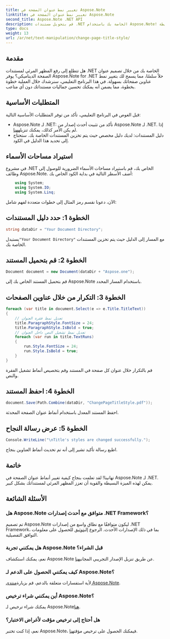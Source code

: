 ```yaml
---
title: تغيير نمط عنوان الصفحة في Aspose.Note
linktitle: تغيير نمط عنوان الصفحة في Aspose.Note
second_title: Aspose.Note .NET API
description: قم بتحويل مستندات .NET الخاصة بك باستخدام Aspose.Note! تعلم كيفية تغيير أنماط عنوان الصفحة دون عناء. ارفع مستوى الجمال في بضع خطوات بسيطة.
type: docs
weight: 13
url: /ar/net/text-manipulation/change-page-title-style/
---
```

## مقدمة
هل تتطلع إلى رفع المظهر المرئي لمستندات .NET الخاصة بك من خلال تصميم عنوان الصفحة الديناميكي؟ يوفر Aspose.Note for .NET حلاً سلسًا، مما يسمح لك بتغيير نمط عناوين صفحاتك بسهولة. في هذا البرنامج التعليمي، سنرشدك خلال العملية خطوة بخطوة، مما يضمن أنه يمكنك تحسين جماليات مستنداتك دون أي متاعب.
## المتطلبات الأساسية
قبل الغوص في البرنامج التعليمي، تأكد من توفر المتطلبات الأساسية التالية:
-  Aspose.Note لـ .NET: تأكد من تثبيت أحدث إصدار من Aspose.Note لـ .NET. إذا لم يكن الأمر كذلك، يمكنك تنزيله[هنا](https://releases.aspose.com/note/net/).
- دليل المستندات: لديك دليل مخصص حيث يتم تخزين المستندات الخاصة بك. ستحتاج إلى تحديد هذا الدليل في الكود.
## استيراد مساحات الأسماء
في مشروع .NET الخاص بك، قم باستيراد مساحات الأسماء الضرورية للوصول إلى وظائف Aspose.Note. أضف الأسطر التالية في بداية الكود الخاص بك:
```csharp
    using System;
    using System.IO;
    using System.Linq;
```
الآن، دعونا نقسم رمز المثال إلى خطوات متعددة لفهم شامل:
## الخطوة 1: حدد دليل المستندات
```csharp
string dataDir = "Your Document Directory";
```
 يستبدل`"Your Document Directory"` مع المسار إلى الدليل حيث يتم تخزين المستندات الخاصة بك.
## الخطوة 2: قم بتحميل المستند
```csharp
Document document = new Document(dataDir + "Aspose.one");
```
قم بتحميل المستند الخاص بك إلى Aspose.Note باستخدام المسار المحدد.
## الخطوة 3: التكرار من خلال عناوين الصفحات
```csharp
foreach (var title in document.Select(e => e.Title.TitleText))
{
    // تعديل نمط فقرة العنوان
    title.ParagraphStyle.FontSize = 24;
    title.ParagraphStyle.IsBold = true;
    // تعديل نمط تشغيل النص داخل العنوان
    foreach (var run in title.TextRuns)
    {
        run.Style.FontSize = 24;
        run.Style.IsBold = true;
    }
}
```
قم بالتكرار خلال عنوان كل صفحة في المستند وقم بتخصيص أنماط تشغيل الفقرة والنص.
## الخطوة 4: احفظ المستند
```csharp
document.Save(Path.Combine(dataDir, "ChangePageTitleStyle.pdf"));
```
احفظ المستند المعدل باستخدام أنماط عنوان الصفحة المحدثة.
## الخطوة 5: عرض رسالة النجاح
```csharp
Console.WriteLine("\nTitle's styles are changed successfully.");
```
اطبع رسالة تأكيد تشير إلى أنه تم تحديث أنماط العناوين بنجاح.
## خاتمة
تهانينا! لقد تعلمت بنجاح كيفية تغيير أنماط عنوان الصفحة في Aspose.Note لـ .NET. يمكن لهذه الميزة البسيطة والقوية أن تعزز المظهر المرئي لمستنداتك بشكل كبير.
## الأسئلة الشائعة
### هل Aspose.Note متوافق مع أحدث إصدارات .NET Framework؟
تم تصميم Aspose.Note ليكون متوافقًا مع نطاق واسع من إصدارات .NET Framework، بما في ذلك الإصدارات الأحدث. الرجوع إلى[توثيق](https://reference.aspose.com/note/net/) للحصول على معلومات التوافق التفصيلية.
### هل يمكنني تجربة Aspose.Note قبل الشراء؟
 نعم، يمكنك استكشاف Aspose.Note عن طريق تنزيل الإصدار التجريبي المجاني[هنا](https://releases.aspose.com/).
### كيف يمكنني الحصول على الدعم لـ Aspose.Note؟
 لأية استفسارات متعلقة بالدعم، قم بزيارة[منتدى Aspose.Note](https://forum.aspose.com/c/note/28).
### أين يمكنني شراء ترخيص Aspose.Note؟
 يمكنك شراء ترخيص لـ Aspose.Note[هنا](https://purchase.aspose.com/buy).
### هل أحتاج إلى ترخيص مؤقت لأغراض الاختبار؟
 نعم، إذا كنت تختبر Aspose.Note، فيمكنك الحصول على ترخيص مؤقت[هنا](https://purchase.aspose.com/temporary-license/).